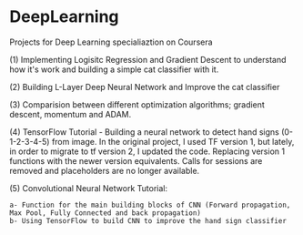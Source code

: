 # DeepLearning

Projects for Deep Learning specialiaztion on Coursera

(1) Implementing Logisitc Regression and Gradient Descent to understand how it's work and building a simple cat classifier with it.

(2) Building L-Layer Deep Neural Network and Improve the cat classifier

(3) Comparision between different optimization algorithms; gradient descent, momentum and ADAM.

(4) TensorFlow Tutorial - Building a neural network to detect hand signs (0-1-2-3-4-5) from image. In the original project, I used TF version 1, but lately, in order to migrate to tf version 2, I updated the code.
Replacing version 1 functions with the newer version equivalents. Calls for sessions are removed and placeholders are no longer available.

(5) Convolutional Neural Network Tutorial:
    
    a- Function for the main building blocks of CNN (Forward propagation, Max Pool, Fully Connected and back propagation)
    b- Using TensorFlow to build CNN to improve the hand sign classifier
